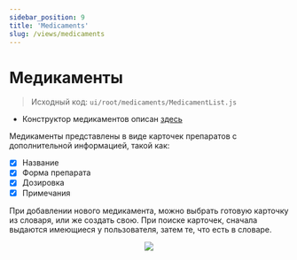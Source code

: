 ```yaml
---
sidebar_position: 9
title: 'Medicaments'
slug: /views/medicaments
---
```


# Медикаменты

> Исходный код: `ui/root/medicaments/MedicamentList.js`  


* Конструктор медикаментов описан [здесь](/docs/views/constructors#конструктор-медикаментов)

Медикаменты представлены в виде карточек препаратов с дополнительной информацией, такой как:

- [x] Название
- [x] Форма препарата
- [x] Дозировка
- [x] Примечания

При добавлении нового медикамента, можно выбрать готовую карточку из словаря, или же создать свою. 
При поиске карточек, сначала выдаются имеющиеся у пользователя, затем те, что есть в словаре.

<div align="center"><img type="imgscreen" src="..//img/presentation/med/med.png"/></div>

